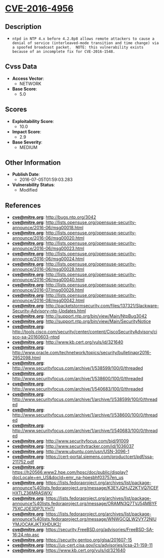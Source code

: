 
# [CVE-2016-4956](http://bugs.ntp.org/3042)

## Description

- `ntpd in NTP 4.x before 4.2.8p8 allows remote attackers to cause a denial of service (interleaved-mode transition and time change) via a spoofed broadcast packet.  NOTE: this vulnerability exists because of an incomplete fix for CVE-2016-1548.`

## Cvss Data

- **Access Vector**:
  - NETWORK
- **Base Score**:
  - 5.0

## Scores

- **Exploitability Score**:
  - 10.0
- **Impact Score**:
  - 2.9
- **Base Severity**:
  - MEDIUM

## Other Information

- **Publish Date**:
  - 2016-07-05T01:59:03.283
- **Vulnerability Status**:
  - Modified

## References

- **cve@mitre.org**: http://bugs.ntp.org/3042
- **cve@mitre.org**: http://lists.opensuse.org/opensuse-security-announce/2016-06/msg00018.html
- **cve@mitre.org**: http://lists.opensuse.org/opensuse-security-announce/2016-06/msg00020.html
- **cve@mitre.org**: http://lists.opensuse.org/opensuse-security-announce/2016-06/msg00023.html
- **cve@mitre.org**: http://lists.opensuse.org/opensuse-security-announce/2016-06/msg00024.html
- **cve@mitre.org**: http://lists.opensuse.org/opensuse-security-announce/2016-06/msg00028.html
- **cve@mitre.org**: http://lists.opensuse.org/opensuse-security-announce/2016-06/msg00040.html
- **cve@mitre.org**: http://lists.opensuse.org/opensuse-security-announce/2016-07/msg00026.html
- **cve@mitre.org**: http://lists.opensuse.org/opensuse-security-announce/2016-08/msg00042.html
- **cve@mitre.org**: http://packetstormsecurity.com/files/137321/Slackware-Security-Advisory-ntp-Updates.html
- **cve@mitre.org**: http://support.ntp.org/bin/view/Main/NtpBug3042
- **cve@mitre.org**: http://support.ntp.org/bin/view/Main/SecurityNotice
- **cve@mitre.org**: http://tools.cisco.com/security/center/content/CiscoSecurityAdvisory/cisco-sa-20160603-ntpd
- **cve@mitre.org**: http://www.kb.cert.org/vuls/id/321640
- **cve@mitre.org**: http://www.oracle.com/technetwork/topics/security/bulletinapr2016-2952098.html
- **cve@mitre.org**: http://www.securityfocus.com/archive/1/538599/100/0/threaded
- **cve@mitre.org**: http://www.securityfocus.com/archive/1/538600/100/0/threaded
- **cve@mitre.org**: http://www.securityfocus.com/archive/1/540683/100/0/threaded
- **cve@mitre.org**: http://www.securityfocus.com/archive/1/archive/1/538599/100/0/threaded
- **cve@mitre.org**: http://www.securityfocus.com/archive/1/archive/1/538600/100/0/threaded
- **cve@mitre.org**: http://www.securityfocus.com/archive/1/archive/1/540683/100/0/threaded
- **cve@mitre.org**: http://www.securityfocus.com/bid/91009
- **cve@mitre.org**: http://www.securitytracker.com/id/1036037
- **cve@mitre.org**: http://www.ubuntu.com/usn/USN-3096-1
- **cve@mitre.org**: https://cert-portal.siemens.com/productcert/pdf/ssa-211752.pdf
- **cve@mitre.org**: https://h20566.www2.hpe.com/hpsc/doc/public/display?docLocale=en_US&docId=emr_na-hpesbhf03757en_us
- **cve@mitre.org**: https://lists.fedoraproject.org/archives/list/package-announce%40lists.fedoraproject.org/message/K3EYJQHJZ2KTVQ7ICEFHXTLZ36MRASWX/
- **cve@mitre.org**: https://lists.fedoraproject.org/archives/list/package-announce%40lists.fedoraproject.org/message/ORAMN3Q7TVJ54MBYF75XCJOE3DP7LYHT/
- **cve@mitre.org**: https://lists.fedoraproject.org/archives/list/package-announce%40lists.fedoraproject.org/message/WNWGCQLW2VY72NIUYMJOCAKJKTXHDUK2/
- **cve@mitre.org**: https://security.FreeBSD.org/advisories/FreeBSD-SA-16:24.ntp.asc
- **cve@mitre.org**: https://security.gentoo.org/glsa/201607-15
- **cve@mitre.org**: https://us-cert.cisa.gov/ics/advisories/icsa-21-159-11
- **cve@mitre.org**: https://www.kb.cert.org/vuls/id/321640
